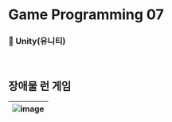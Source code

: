 # Game Programming 07
### 🔧 Unity(유니티)

</br>

## 장애물 런 게임

![image](https://github.com/user-attachments/assets/40c50fc6-50c0-40c2-9f0c-2bf7b47edd14) |
---|

